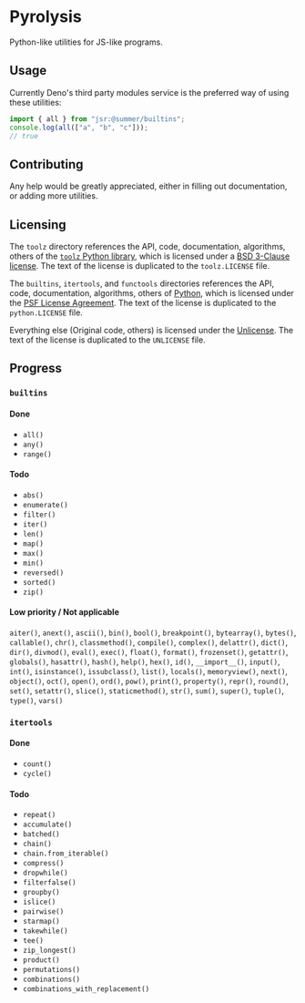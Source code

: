 # Pyrolysis

Python-like utilities for JS-like programs.

## Usage

Currently Deno's third party modules service is the preferred way of using these
utilities:

```ts
import { all } from "jsr:@summer/builtins";
console.log(all(["a", "b", "c"]));
// true
```

## Contributing

Any help would be greatly appreciated, either in filling out documentation, or
adding more utilities.

## Licensing

The `toolz` directory references the API, code, documentation, algorithms,
others of the [`toolz` Python library](https://toolz.readthedocs.io/), which is
licensed under a
[BSD 3-Clause license](https://github.com/pytoolz/toolz/blob/master/LICENSE.txt).
The text of the license is duplicated to the `toolz.LICENSE` file.

The `builtins`, `itertools`, and `functools` directories references the API,
code, documentation, algorithms, others of [Python](https://www.python.org/),
which is licensed under the
[PSF License Agreement](https://docs.python.org/3/license.html). The text of the
license is duplicated to the `python.LICENSE` file.

Everything else (Original code, others) is licensed under the
[Unlicense](https://unlicense.org/). The text of the license is duplicated to
the `UNLICENSE` file.

## Progress

### `builtins`

#### Done

- `all()`
- `any()`
- `range()`

#### Todo

- `abs()`
- `enumerate()`
- `filter()`
- `iter()`
- `len()`
- `map()`
- `max()`
- `min()`
- `reversed()`
- `sorted()`
- `zip()`

#### Low priority / Not applicable

`aiter()`, `anext()`, `ascii()`, `bin()`, `bool()`, `breakpoint()`,
`bytearray()`, `bytes()`, `callable()`, `chr()`, `classmethod()`, `compile()`,
`complex()`, `delattr()`, `dict()`, `dir()`, `divmod()`, `eval()`, `exec()`,
`float()`, `format()`, `frozenset()`, `getattr()`, `globals()`, `hasattr()`,
`hash()`, `help()`, `hex()`, `id()`, `__import__()`, `input()`, `int()`,
`isinstance()`, `issubclass()`, `list()`, `locals()`, `memoryview()`, `next()`,
`object()`, `oct()`, `open()`, `ord()`, `pow()`, `print()`, `property()`,
`repr()`, `round()`, `set()`, `setattr()`, `slice()`, `staticmethod()`, `str()`,
`sum()`, `super()`, `tuple()`, `type()`, `vars()`

### `itertools`

#### Done

- `count()`
- `cycle()`

#### Todo

- `repeat()`
- `accumulate()`
- `batched()`
- `chain()`
- `chain.from_iterable()`
- `compress()`
- `dropwhile()`
- `filterfalse()`
- `groupby()`
- `islice()`
- `pairwise()`
- `starmap()`
- `takewhile()`
- `tee()`
- `zip_longest()`
- `product()`
- `permutations()`
- `combinations()`
- `combinations_with_replacement()`
